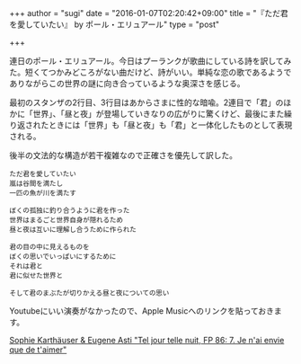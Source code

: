 +++
author = "sugi"
date = "2016-01-07T02:20:42+09:00"
title = "『ただ君を愛していたい』 by ポール・エリュアール"
type = "post"

+++

連日のポール・エリュアール。今日はプーランクが歌曲にしている詩を訳してみた。短くてつかみどころがない曲だけど、詩がいい。単純な恋の歌であるようでありながらこの世界の謎に向き合っているような奥深さを感じる。

最初のスタンザの2行目、3行目はあからさまに性的な暗喩。2連目で「君」のほかに「世界」、「昼と夜」が登場していきなりの広がりに驚くけど、最後にまた繰り返されたときには「世界」も「昼と夜」も「君」と一体化したものとして表現される。

後半の文法的な構造が若干複雑なので正確さを優先して訳した。

    ただ君を愛していたい
	嵐は谷間を満たし
	一匹の魚が川を満たす

	ぼくの孤独に釣り合うように君を作った
	世界はまるごと世界自身が隠れるため
	昼と夜は互いに理解し合うために作られた

	君の目の中に見えるものを
	ぼくの思いでいっぱいにするために
	それは君と
	君に似せた世界と

	そして君のまぶたが切りかえる昼と夜についての思い

Youtubeにいい演奏がなかったので、Apple Musicへのリンクを貼っておきます。

[Sophie Karthäuser & Eugene Asti "Tel jour telle nuit, FP 86: 7. Je n'ai envie que de t'aimer"](https://itun.es/jp/MSB0X?i=835828611)
